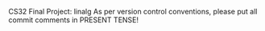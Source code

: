 CS32 Final Project: linalg
As per version control conventions, please put all commit comments in PRESENT TENSE!